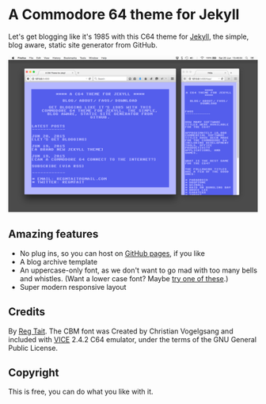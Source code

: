 # A Commodore 64 theme for Jekyll

Let's get blogging like it's 1985 with this C64 theme for [Jekyll](http://jekyllrb.com), the simple, blog aware, static site generator from GitHub.

![Screenshot of C64 theme for Jeykll](images/screenshot-duo.png)

## Amazing features

* No plug ins, so you can host on [GitHub pages](https://pages.github.com/), if you like
* A blog archive template
* An uppercase-only font, as we don't want to go mad with too many bells and whistles. (Want a lower case font? Maybe [try one of these](http://style64.org/c64-truetype).)
* Super modern responsive layout

## Credits

By [Reg Tait](http://regmtait.co.uk). The CBM font was Created by Christian Vogelgsang and included with [VICE](http://sourceforge.net/projects/vice-emu/) 2.4.2 C64 emulator, under the terms of the GNU General Public License.

## Copyright

This is free, you can do what you like with it.